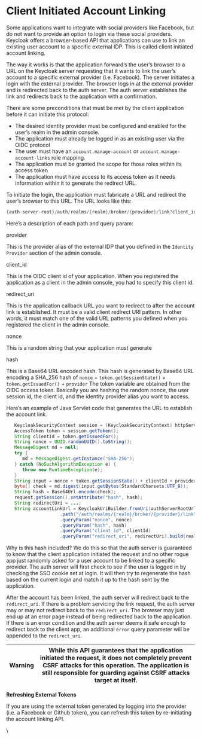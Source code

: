 # Client Initiated Account Linking

Some applications want to integrate with social providers like Facebook, but do not want to provide an option to login via these social providers. Keycloak offers a browser-based API that applications can use to link an existing user account to a specific external IDP. This is called client initiated account linking.

The way it works is that the application forward’s the user’s browser to a URL on the Keycloak server requesting that it wants to link the user’s account to a specific external provider (i.e. Facebook). The server initiates a login with the external provider. The browser logs in at the external provider and is redirected back to the auth server. The auth server establishes the link and redirects back to the application with a confirmation.

There are some preconditions that must be met by the client application before it can initiate this protocol:

* The desired identity provider must be configured and enabled for the user’s realm in the admin console.
* The application must already be logged in as an existing user via the OIDC protocol
* The user must have an `account.manage-account` or `account.manage-account-links` role mapping.
* The application must be granted the scope for those roles within its access token
* The application must have access to its access token as it needs information within it to generate the redirect URL.

To initiate the login, the application must fabricate a URL and redirect the user’s browser to this URL. The URL looks like this:

```java
{auth-server-root}/auth/realms/{realm}/broker/{provider}/link?client_id={id}&redirect_uri={uri}&nonce={nonce}&hash={hash}
```

Here’s a description of each path and query param:

provider

This is the provider alias of the external IDP that you defined in the `Identity Provider` section of the admin console.

client\_id

This is the OIDC client id of your application. When you registered the application as a client in the admin console, you had to specify this client id.

redirect\_uri

This is the application callback URL you want to redirect to after the account link is established. It must be a valid client redirect URI pattern. In other words, it must match one of the valid URL patterns you defined when you registered the client in the admin console.

nonce

This is a random string that your application must generate

hash

This is a Base64 URL encoded hash. This hash is generated by Base64 URL encoding a SHA\_256 hash of `nonce` + `token.getSessionState()` + `token.getIssuedFor()` + `provider` The token variable are obtained from the OIDC access token. Basically you are hashing the random nonce, the user session id, the client id, and the identity provider alias you want to access.

Here’s an example of Java Servlet code that generates the URL to establish the account link.

```java
   KeycloakSecurityContext session = (KeycloakSecurityContext) httpServletRequest.getAttribute(KeycloakSecurityContext.class.getName());
   AccessToken token = session.getToken();
   String clientId = token.getIssuedFor();
   String nonce = UUID.randomUUID().toString();
   MessageDigest md = null;
   try {
      md = MessageDigest.getInstance("SHA-256");
   } catch (NoSuchAlgorithmException e) {
      throw new RuntimeException(e);
   }
   String input = nonce + token.getSessionState() + clientId + provider;
   byte[] check = md.digest(input.getBytes(StandardCharsets.UTF_8));
   String hash = Base64Url.encode(check);
   request.getSession().setAttribute("hash", hash);
   String redirectUri = ...;
   String accountLinkUrl = KeycloakUriBuilder.fromUri(authServerRootUrl)
                    .path("/auth/realms/{realm}/broker/{provider}/link")
                    .queryParam("nonce", nonce)
                    .queryParam("hash", hash)
                    .queryParam("client_id", clientId)
                    .queryParam("redirect_uri", redirectUri).build(realm, provider).toString();
```

Why is this hash included? We do this so that the auth server is guaranteed to know that the client application initiated the request and no other rogue app just randomly asked for a user account to be linked to a specific provider. The auth server will first check to see if the user is logged in by checking the SSO cookie set at login. It will then try to regenerate the hash based on the current login and match it up to the hash sent by the application.

After the account has been linked, the auth server will redirect back to the `redirect_uri`. If there is a problem servicing the link request, the auth server may or may not redirect back to the `redirect_uri`. The browser may just end up at an error page instead of being redirected back to the application. If there is an error condition and the auth server deems it safe enough to redirect back to the client app, an additional `error` query parameter will be appended to the `redirect_uri`.

| Warning | While this API guarantees that the application initiated the request, it does not completely prevent CSRF attacks for this operation. The application is still responsible for guarding against CSRF attacks target at itself. |
| ------- | ------------------------------------------------------------------------------------------------------------------------------------------------------------------------------------------------------------------------------ |

**Refreshing External Tokens**

If you are using the external token generated by logging into the provider (i.e. a Facebook or Github token), you can refresh this token by re-initiating the account linking API.

\
